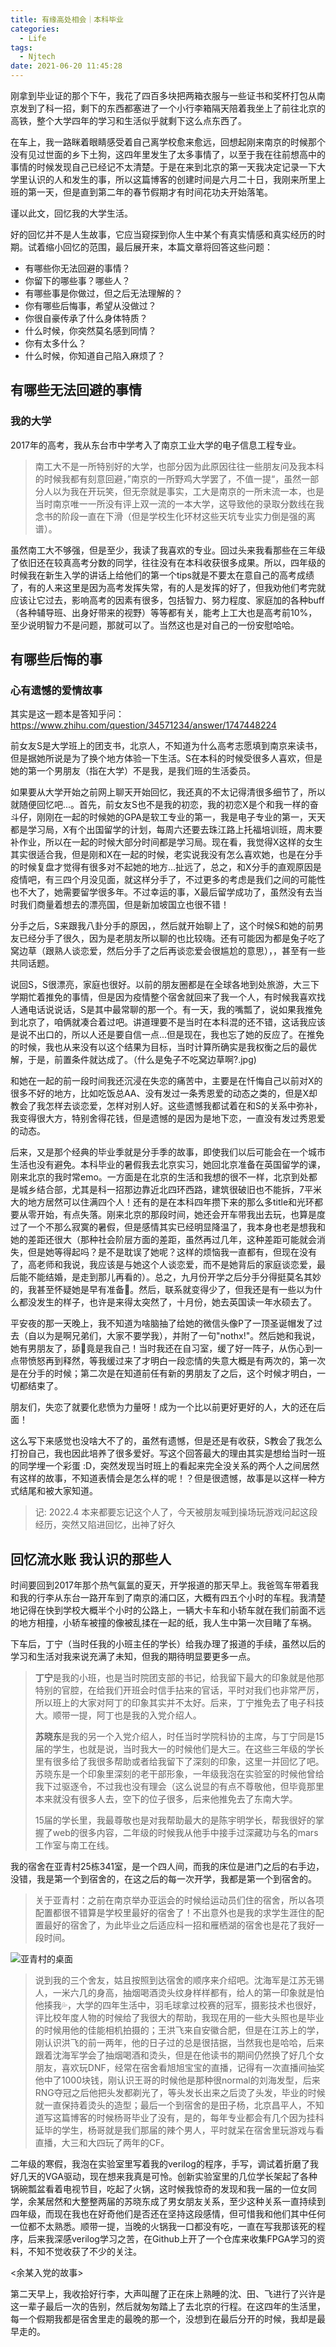 ```yaml
---
title: 有缘高处相会｜本科毕业
categories:
  - Life
tags:
  - Njtech
date: 2021-06-20 11:45:28
---
```


刚拿到毕业证的那个下午，我花了四百多块把两箱衣服与一些证书和奖杯打包从南京发到了科一招，剩下的东西都塞进了一个小行李箱隔天陪着我坐上了前往北京的高铁，整个大学四年的学习和生活似乎就剩下这么点东西了。

在车上，我一路眯着眼睛感受着自己离学校愈来愈远，回想起刚来南京的时候那个没有见过世面的乡下土狗，这四年里发生了太多事情了，以至于我在往前想高中的事情的时候发现自己已经记不太清楚。于是在来到北京的第一天我决定记录一下大学里认识的人和发生的事，所以这篇博客的创建时间是六月二十日，我刚来所里上班的第一天，但是直到第二年的春节假期才有时间花功夫开始落笔。

谨以此文，回忆我的大学生活。

<!-- more -->

好的回忆并不是人生故事，它应当窥探到你人生中某个有真实情感和真实经历的时期。试着缩小回忆的范围，最后展开来，本篇文章将回答这些问题：

- 有哪些你无法回避的事情？
- 你留下的哪些事？哪些人？
- 有哪些事是你做过，但之后无法理解的？
- 你有哪些后悔事，希望从没做过？
- 你很自豪传承了什么身体特质？
- 什么时候，你突然莫名感到同情？
- 你有太多什么？
- 什么时候，你知道自己陷入麻烦了？

## 有哪些无法回避的事情

### 我的大学

2017年的高考，我从东台市中学考入了南京工业大学的电子信息工程专业。

> 南工大不是一所特别好的大学，也部分因为此原因往往一些朋友问及我本科的时候我都有刻意回避，”南京的一所野鸡大学罢了，不值一提“，虽然一部分人以为我在开玩笑，但无奈就是事实，工大是南京的一所末流一本，也是当时南京唯一一所没有评上双一流的一本大学，这导致他的录取分数线在我念书的阶段一直在下滑（但是学校生化环材这些天坑专业实力倒是强的离谱）。

虽然南工大不够强，但是至少，我读了我喜欢的专业。回过头来我看那些在三年级了依旧还在较真高考分数的同学，往往没有在本科收获很多成果。所以，四年级的时候我在新生入学的讲话上给他们的第一个tips就是不要太在意自己的高考成绩了，有的人来这里是因为高考发挥失常，有的人是发挥的好了，但我劝他们考完就应该让它过去，影响高考的因素有很多，包括智力、努力程度、家庭加的各种buff（各种辅导班、出身好带来的视野）等等都有关，能考上工大也是高考前10%，至少说明智力不是问题，那就可以了。当然这也是对自己的一份安慰哈哈。

## 有哪些后悔的事

### 心有遗憾的爱情故事

其实是这一题本是答知乎问：https://www.zhihu.com/question/34571234/answer/1747448224

前女友S是大学班上的团支书，北京人，不知道为什么高考志愿填到南京来读书，但是据她所说是为了换个地方体验一下生活。S在本科的时候受很多人喜欢，但是她的第一个男朋友（指在大学）不是我，是我们班的生活委员。

如果要从大学开始之前网上聊天开始回忆，我还真的不太记得清很多细节了，所以就随便回忆吧...。首先，前女友S也不是我的初恋，我的初恋X是个和我一样的奋斗仔，刚刚在一起的时候她的GPA是软工专业的第一，我是电子专业的第一，天天都是学习局，X有个出国留学的计划，每周六还要去珠江路上托福培训班，周末要补作业，所以在一起的时候大部分时间都是学习局。现在看，我觉得X这样的女生其实很适合我，但是刚和X在一起的时候，老实说我没有怎么喜欢她，也是在分手的时候复盘才觉得有很多对不起她的地方...扯远了，总之，和X分手的直观原因是疫情吧，有三四个月没见面，就这样分手了，不过更多的考虑是我们之间的可能性也不大了，她需要留学很多年。不过幸运的事，X最后留学成功了，虽然没有去当时我们商量着想去的漂亮国，但是新加坡国立也很不错！

分手之后，S来跟我八卦分手的原因，，然后就开始聊上了，这个时候S和她的前男友已经分手了很久，因为是老朋友所以聊的也比较嗨。还有可能因为都是兔子吃了窝边草（跟熟人谈恋爱，然后分手了之后再谈恋爱会很尴尬的意思），，甚至有一些共同话题。

说回S，S很漂亮，家庭也很好。以前的朋友圈都是在全球各地到处旅游，大三下学期忙着推免的事情，但是因为疫情整个宿舍就回来了我一个人，有时候我喜欢找人通电话说说话，S是其中最常聊的那一个。有一天，我的嘴瓢了，说如果我推免到北京了，咱俩就凑合着过吧。讲道理要不是当时在本科混的还不错，这话我应该是说不出口的，所以人还是要自信一点...但是现在，我也忘了她的反应了。在推免的时候，我也从来没有以这个结果为目标，当时计算所确实是我权衡之后的最优解，于是，前置条件就达成了。（什么是兔子不吃窝边草啊?.jpg)

和她在一起的前一段时间我还沉浸在失恋的痛苦中，主要是在忏悔自己以前对X的很多不好的地方，比如吃饭总AA、没有发过一条秀恩爱的动态之类的，但是X却教会了我怎样去谈恋爱，怎样对别人好。这些遗憾我都试着在和S的关系中弥补，我变得很大方，特别舍得花钱，但是遗憾的是因为是地下恋，一直没有发过秀恩爱的动态。

后来，又是那个经典的毕业季就是分手季的故事，即使我们以后可能会在一个城市生活也没有避免。本科毕业的暑假我去北京实习，她回北京准备在英国留学的课，刚来北京的我时常emo。一方面是在北京的生活和我想的很不一样，北京到处都是城乡结合部，尤其是科一招那边靠近北四环西路，建筑很破旧也不能拆，7平米大的地方居然可以住满四个人！还有的是在本科四年攒下来的那么多title和光环都要从零开始，有点失落。刚来北京的那段时间，她还会开车带我出去玩，也算是度过了一个不那么寂寞的暑假，但是感情其实已经明显降温了，我本身也老是想我和她的差距还很大（那种社会阶层方面的差距，虽然再过几年，这种差距可能就会消失，但是她等得起吗？是不是耽误了她呢？这样的烦恼我一直都有，但现在没有了，高老师和我说，我应该是与她这个人谈恋爱，而不是她背后的家庭谈恋爱，最后能不能结婚，是走到那儿再看的）。总之，九月份开学之后分手分得挺莫名其妙的，我甚至怀疑她是早有准备💢。然后，联系就变得少了，但我还是有一些以为什么都没发生的样子，也许是来得太突然了，十月份，她去英国读一年水硕去了。

平安夜的那一天晚上，我不知道为啥脑抽了给她的微信头像P了一顶圣诞帽发了过去（自以为是啊兄弟们，大家不要学我），并附了一句"nothx!"。然后她和我说，她有男朋友了，舔🐶竟是我自己！当时我还在自习室，缓了好一阵子，从伤心到一点带愤怒再到释然，等我缓过来了才明白一段恋情的失意大概是有两次的，第一次是在分手的时候；第二次是在知道前任有新的男朋友了之后，这个时候才明白，一切都结束了。

朋友们，失恋了就要化悲愤为力量呀！成为一个比以前更好更好的人，大的还在后面！

这么写下来感觉也没啥大不了的，虽然有遗憾，但是还是有收获，S教会了我怎么打扮自己，我也因此培养了很多爱好。写这个回答最大的理由其实是想给当时一班的同学埋一个彩蛋 :D，突然发现当时班上的看起来完全没关系的两个人之间居然有这样的故事，不知道表情会是怎么样的呢！？但是很遗憾，故事是以这样一种方式结尾和被大家知道。

> 记: 2022.4 本来都要忘记这个人了，今天被朋友喊到操场玩游戏问起这段经历，突然又陷进回忆，出神了好久

## 回忆流水账 我认识的那些人

时间要回到2017年那个热气氤氲的夏天，开学报道的那天早上。我爸驾车带着我和我的行李从东台一路开车到了南京的浦口区，大概有四五个小时的车程。我清楚地记得在快到学校大概半个小时的公路上，一辆大卡车和小轿车就在我们前面不远的地方相撞，小轿车被撞的像被乱揉在一起的纸，我人生中第一次目睹了车祸。

下车后，丁宁（当时任我的小班主任的学长）给我办理了报道的手续，虽然以后的学习和生活对我来说充满了未知，但我的期待明显要更多一点。

> **丁宁**是我的小班，也是当时院团支部的书记，给我留下最大的印象就是他那特别的官腔，在给我们开班会时信手拈来的官话，平时对我们也非常严厉，所以班上的大家对阿丁的印象其实并不太好。后来，丁宁推免去了电子科技大。顺带一提，阿丁也是我的入党介绍人。
>
> **苏晓东**是我的另一个入党介绍人，时任当时学院科协的主席，与丁宁同是15届的学生，也就是说，当时我大一的时候他们是大三。在这些三年级的学长里有很多给了我很多帮助或者给我留下了深刻的印象，这里一并回忆了吧。苏晓东是一个印象里深刻的老干部形象，一年级我泡在实验室的时候他曾给我下过驱逐令，不过我也没有理会（这么说显的有点不尊敬他，但毕竟那里本来就没有很多人去，空下的位子很多，后来他推免去了东南大学。
>
> 15届的学长里，我最尊敬也是对我帮助最大的是陈宇明学长，帮我很好的掌握了web的很多内容，二年级的时候我从他手中接手过深藏功与名的mars工作室与南工在线。

我的宿舍在亚青村25栋341室，是一个四人间，而我的床位是进门之后的右手边，没错，我是第一个到宿舍的，在这之后的每一次开学，我都是第一个到宿舍的。

> 关于亚青村：之前在南京举办亚运会的时候给运动员们住的宿舍，所以各项配置都很不错算是学校里最好的宿舍了！不出意外也是我的求学生涯住的配置最好的宿舍了，为此毕业之后适应科一招和雁栖湖的宿舍也是花了我好一段时间。

![亚青村的桌面](https://leiblog-imgbed.oss-cn-beijing.aliyuncs.com/img/b&bo=VQhABlUIQAYRIBc!&rf=mood_app.jpeg)

> 说到我的三个舍友，姑且按照到达宿舍的顺序来介绍吧。沈海军是江苏无锡人，一米六几的身高，抽烟喝酒烫头纹身样样都有，给人的第一印象就是怕他揍我💦，大学的四年生活中，羽毛球拿过校赛的冠军，摄影技术也很好，评比校年度人物的时候给了我很大的帮助，我现在用的一些大头照也是毕业的时候用他的佳能相机拍摄的；王洪飞来自安徽合肥，但是在江苏上的学，刚认识洪飞的前一两年，他的日子过的总是很拮据，当然我也是哈哈，后来跟着沈海军学会了抽烟喝酒和烫头，但是在他读书的期间仍然换了好几个女朋友，喜欢玩DNF，经常在宿舍看旭旭宝宝的直播，记得有一次直播间抽奖他中了1000块钱，刚认识王哥的时候他是那种很normal的刘海发型，后来RNG夺冠之后他把头发都剃光了，等头发长出来之后烫了头发，毕业的时候就一直保持着烫头的造型；最后一个到宿舍的是田子杨，北京昌平人，不知道写这篇博客的时候杨哥毕业了没有，是的，每年专业都会有几个因为挂科延毕的学生，杨哥就是我们那届的辣个男人，平时就呆在宿舍里玩游戏与看直播，大三和大四玩了两年的CF。

二年级的寒假，我泡在实验室里写着我的verilog的程序，手写，调试着折磨了我好几天的VGA驱动，现在想来我真是可怜。创新实验室里的几位学长架起了各种锅碗瓢盆看着电视节目，吃起了火锅，这时候我惊奇的发现和我一届的一位女同学，余某居然和大整整两届的苏晓东成了男女朋友关系，至少这种关系一直持续到四年级，而现在我也在好奇他们是否还在坚持这段感情，但可惜我和他们其中任何一位都不太熟悉。顺带一提，当晚的火锅我一口都没有吃，一直在写我那该死的程序，后来我深感verilog学习之苦，在Github上开了一个仓库来收集FPGA学习的资料，不知不觉收获了不少的关注。

<余某入党的故事>

第二天早上，我收拾好行李，大声叫醒了正在床上熟睡的沈、田、飞进行了兴许是这一辈子最后一次的告别，然后就匆匆踏上了去北京的行程。在这四年的生活里，每一个假期我都是宿舍里走的最晚的那一个，没想到在最后分开的时候，我却是最早走的。
